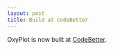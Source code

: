 ```yaml
---
layout: post
title: Build at CodeBetter
---
```


OxyPlot is now built at [CodeBetter][cb].

[cb]: https://teamcity.codebetter.com/project.html?projectId=project171